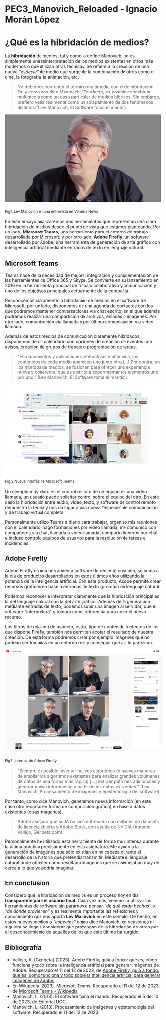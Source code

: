 # PEC3_Manovich_Reloaded - Ignacio Morán López
# ¿Qué es la hibridación de medios?

La **hibridación** de medios, tal y como la define Manovich, no es simplemente una reinterpretación de los medios existentes en otros más modernos o que utilizan otras técnicas. Se refiere a la creación de una nueva _“especie”_ de medio que surge de la combinación de otros como el cine, la fotografía, la animación, etc.

>No debemos confundir el término multimedia con el de hibridación. Tal y como nos dice Manovich, “En efecto, es posible concebir la multimedia como un caso particular de medios híbridos. Sin embargo, prefiero verla realmente como un solapamiento de dos fenómenos distintos.”(Lev Manovich, El Software toma el mando).

![Lev Manovich, fotografía de Venezia News](lev.jpg "Lev Manovich, fotografía de Venezia News")

<sub>Fig1. Lev Manovich en una entrevista en Venezia News<sub>

En este ensayo analizaremos dos herramientas que representan una clara hibridación de medios desde el punto de vista que estamos planteando. Por un lado, **Microsoft Teams**, una herramienta para el entorno de trabajo desarrollada por Microsoft; y por otro lado, **Adobe Firefly**, un software desarrollado por Adobe, una herramienta de generación de arte gráfico con inteligencia artificial mediante entradas de texto en lenguaje natural.

## Microsoft Teams

Teams nace de la necesidad de mejora, integración y complementación de las herramientas de Office 365 y Skype. Se convierte en su lanzamiento en 2016 en la herramienta principal de trabajo colaborativo y comunicación y uno de los objetivos principales actualmente de la compañía.

Reconocemos claramente la hibridación de medios en el software de Microsoft, por un lado, disponemos de una agenda de contactos con los que podremos mantener conversaciones vía chat escrito, en el que además podremos realizar una compartición de archivos, enlaces o imágenes. Por otro lado, comunicación vía llamada y por último comunicación vía video llamada.

Además de estos medios de comunicación claramente hibridados, disponemos de un calendario con opciones de creación de eventos con avisos, creación de grupos de trabajo o programación de tareas.

>"En documentos y aplicaciones interactivas multimedia, los contenidos de cada medio aparecen uno junto otro.[…] Por contra, en los híbridos de medios, se fusionan para ofrecer una experiencia nueva y coherente, que es distinto a experimentar los elementos uno por uno." (Lev Manovich, El Software toma el mando).

![Interfaz de Microsoft Teams, imagen de Microsoft](teams.png "Interfaz de Microsoft Teams, imagen de Microsoft")

<sub>Fig.2 Nueva interfaz de Microsoft Teams<sub>

Un ejemplo muy claro es el control remoto de un equipo en una video llamada, un usuario puede solicitar control sobre el equipo del otro. En este caso la hibridación entre audio, vídeo, texto, y software de control remoto demuestra la teoría y nos da lugar a una nueva “especie” de comunicación y de trabajo virtual completa.

Personalmente utilizo Teams a diario para trabajar, organizo mis reuniones con el calendario, hago formaciones por video llamada, me comunico con compañeros vía chat, llamada o vídeo llamada, comparto ficheros por chat e incluso controlo equipos de usuarios para la resolución de tareas e incidencias.

## Adobe Firefly

Adobe Firefly es una herramienta software de reciente creación, se suma a la ola de productos desarrollados en estos últimos años utilizando la potencia de la inteligencia artificial. Con este producto, Adobe permite crear recursos gráficos en base a entradas de texto (promps) en lenguaje natural.

Podemos reconocer e interpretar claramente que la hibridación principal es la del lenguaje natural con la del arte gráfico. Además de la generación mediante entradas de texto, podemos subir una imagen al servidor, que el software “interpretará” y tomará como referencia para crear el nuevo recurso.

Los filtros de relación de aspecto, estilo, tipo de contenido o efectos de los que dispone Firefly, también nos permiten acotar el resultado de nuestra creación. De esta forma podremos crear por ejemplo imágenes que no podrían ser tomadas en un entorno real y conseguir que así lo parezcan.

![Interfaz de Adobe Firefly, imagen de capturada de la web](firefly.png "Interfaz de Adobe Firefly, imagen de capturada de la web")

<sub>Fig3. Interfaz de Adobe Firefly<sub>

>"Siempre es posible inventar nuevos algoritmos (o nuevas maneras de ampliar los algoritmos existentes para analizar grandes volúmenes de datos de una forma más rápida) […] extraer patrones adicionales y generar nueva información a partir de los datos existentes." (Lev Manovich, Procesamiento de imágenes y epistemología del software).

Por tanto, como dice Manovich, generamos nueva información (en este caso otro recurso en forma de composición gráfica) en base a datos existentes (otras imágenes).

>Adobe asegura que su IA ha sido entrenada con millones de datasets de licencia abierta y Adobe Stock, con ayuda de NVIDIA (Antonio Vallejo, Genbeta.com).

Personalmente he utilizado esta herramienta de forma muy intensa durante la última práctica precisamente en esta asignatura. Me ayudó a la generación de imágenes que sólo existían en mi cabeza durante el desarrollo de la historia que pretendía transmitir. Mediante el lenguaje natural pude obtener como resultado imágenes que se asemejaban muy de cerca a lo que yo podría imaginar.

## En conclusión

Considero que la hibridación de medios es un proceso hoy en día **transparente para el usuario final**. Cada vez más, venimos a utilizar las herramientas de software sin pararnos a pensar _“de qué están hechas”_ o _“de dónde provienen”_ y es realmente importante las reflexiones y conocimiento que nos aporta **Lev Manovich** en este sentido. De hecho, en estos nuevos medios o _“especies”_ como dice Manovich, en ocasiones ni siquiera se llega a considerar que provengan de la hibridación de otros por el desconocimiento de aquellos de los que este último ha surgido.

## Bibliografía

- Vallejo, A. [Genbeta] (2023). Adobe Firefly, guía a fondo: qué es, cómo funciona y todo sobre la inteligencia artificial para generar imágenes de Adobe. Recuperado el 11 del 12 de 2023, de [Adobe Firefly, guía a fondo: qué es, cómo funciona y todo sobre la inteligencia artificial para generar imágenes de Adobe.](https://www.genbeta.com/a-fondo/adobe-firefly-guia-a-fondo-que-como-funciona-todo-inteligencia-artificial-para-generar-imagenes-adobe "Ir al artículo en Genbeta")
- En Wikipedia (2023). Microsoft Teams. Recuperado el 11 del 12 de 2023, de [Microsoft Teams - Wikipedia](https://en.wikipedia.org/wiki/Microsoft_Teams "Ir al artículo en Wikipedia") 
- Manovich, L. (2013). El software toma el mando. Recuperado el 5 del 10 de 2023, de Editorial UOC.
- Manovich, L. (2013). Procesamiento de imágenes y epistemología del software. Recuperado el 11 del 12 de 2023.
